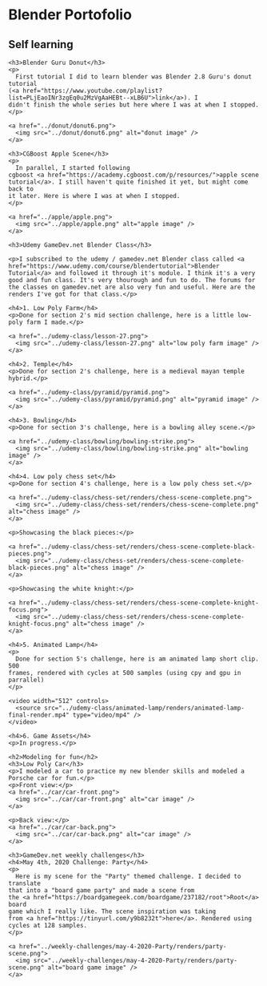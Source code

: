 <html>
  <head>
    <title>Blender Portofolio</title>
    <style>
      img { width: 512px }
    </style>
  </head>
  <body>
    <h1>Blender Portofolio</h1>
    <h2>Self learning</h2>

    <h3>Blender Guru Donut</h3>
    <p>
      First tutorial I did to learn blender was Blender 2.8 Guru's donut
    tutorial
    (<a href="https://www.youtube.com/playlist?list=PLjEaoINr3zgEq0u2MzVgAaHEBt--xLB6U">link</a>). I
    didn't finish the whole series but here where I was at when I stopped.
    </p>

    <a href="../donut/donut6.png">
      <img src="../donut/donut6.png" alt="donut image" />
    </a>

    <h3>CGBoost Apple Scene</h3>
    <p>
      In parallel, I started following
    cgboost <a href="https://academy.cgboost.com/p/resources/">apple scene
    tutorial</a>. I still haven't quite finished it yet, but might come back to
    it later. Here is where I was at when I stopped.
    </p>

    <a href="../apple/apple.png">
      <img src="../apple/apple.png" alt="apple image" />
    </a>

    <h3>Udemy GameDev.net Blender Class</h3>

    <p>I subscribed to the udemy / gamedev.net Blender class called <a href="https://www.udemy.com/course/blendertutorial">Blender Tutorial</a> and followed it through it's module. I think it's a very good and fun class. It's very thourough and fun to do. The forums for the classes on gamedev.net are also very fun and useful. Here are the renders I've got for that class.</p>

    <h4>1. Low Poly Farm</h4>
    <p>Done for section 2's mid section challenge, here is a little low-poly farm I made.</p>

    <a href="../udemy-class/lesson-27.png">
      <img src="../udemy-class/lesson-27.png" alt="low poly farm image" />
    </a>

    <h4>2. Temple</h4>
    <p>Done for section 2's challenge, here is a medieval mayan temple hybrid.</p>

    <a href="../udemy-class/pyramid/pyramid.png">
      <img src="../udemy-class/pyramid/pyramid.png" alt="pyramid image" />
    </a>

    <h4>3. Bowling</h4>
    <p>Done for section 3's challenge, here is a bowling alley scene.</p>

    <a href="../udemy-class/bowling/bowling-strike.png">
      <img src="../udemy-class/bowling/bowling-strike.png" alt="bowling image" />
    </a>

    <h4>4. Low poly chess set</h4>
    <p>Done for section 4's challenge, here is a low poly chess set.</p>

    <a href="../udemy-class/chess-set/renders/chess-scene-complete.png">
      <img src="../udemy-class/chess-set/renders/chess-scene-complete.png" alt="chess image" />
    </a>

    <p>Showcasing the black pieces:</p>
    
    <a href="../udemy-class/chess-set/renders/chess-scene-complete-black-pieces.png">
      <img src="../udemy-class/chess-set/renders/chess-scene-complete-black-pieces.png" alt="chess image" />
    </a>

    <p>Showcasing the white knight:</p>
    
    <a href="../udemy-class/chess-set/renders/chess-scene-complete-knight-focus.png">
      <img src="../udemy-class/chess-set/renders/chess-scene-complete-knight-focus.png" alt="chess image" />
    </a>

    <h4>5. Animated Lamp</h4>
    <p>
      Done for section 5's challenge, here is am animated lamp short clip. 500
    frames, rendered with cycles at 500 samples (using cpy and gpu in parrallel)
    </p>

    <video width="512" controls>
      <source src="../udemy-class/animated-lamp/renders/animated-lamp-final-render.mp4" type="video/mp4" />
    </video>

    <h4>6. Game Assets</h4>
    <p>In progress.</p>

    <h2>Modeling for fun</h2>
    <h3>Low Poly Car</h3>
    <p>I modeled a car to practice my new blender skills and modeled a Porsche car for fun.</p>
    <p>Front view:</p>
    <a href="../car/car-front.png">
      <img src="../car/car-front.png" alt="car image" />
    </a>

    <p>Back view:</p>
    <a href="../car/car-back.png">
      <img src="../car/car-back.png" alt="car image" />
    </a>

    <h3>GameDev.net weekly challenges</h3>
    <h4>May 4th, 2020 Challenge: Party</h4>
    <p>
      Here is my scene for the "Party" themed challenge. I decided to translate
    that into a "board game party" and made a scene from
    the <a href="https://boardgamegeek.com/boardgame/237182/root">Root</a> board
    game which I really like. The scene inspiration was taking
    from <a href="https://tinyurl.com/y9b8232t">here</a>. Rendered using cycles at 128 samples.
    </p>
    
    <a href="../weekly-challenges/may-4-2020-Party/renders/party-scene.png">
      <img src="../weekly-challenges/may-4-2020-Party/renders/party-scene.png" alt="board game image" />
    </a>

  </body>
</html>

